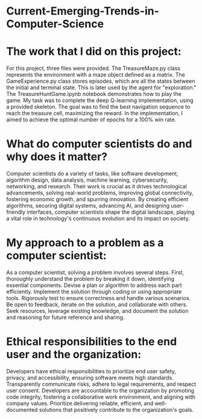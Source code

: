 # Current-Emerging-Trends-in-Computer-Science
# The work that I did on this project:
For this project, three files were provided. The TreasureMaze.py class represents the environment with a maze object defined as a matrix. The GameExperience.py class stores episodes, which are all the states between the initial and terminal state. This is later used by the agent for "exploration." The TreasureHuntGame.ipynb notebook demonstrates how to play the game. My task was to complete the deep Q-learning implementation, using a provided skeleton. The goal was to find the best navigation sequence to reach the treasure cell, maximizing the reward. In the implementation, I aimed to achieve the optimal number of epochs for a 100% win rate.

# What do computer scientists do and why does it matter?
Computer scientists do a variety of tasks, like software development, algorithm design, data analysis, machine learning, cybersecurity, networking, and research. Their work is crucial as it drives technological advancements, solving real-world problems, improving global connectivity, fostering economic growth, and spurring innovation. By creating efficient algorithms, securing digital systems, advancing AI, and designing user-friendly interfaces, computer scientists shape the digital landscape, playing a vital role in technology's continuous evolution and its impact on society.

# My approach to a problem as a computer scientist:
As a computer scientist, solving a problem involves several steps. First, thoroughly understand the problem by breaking it down, identifying essential components. Devise a plan or algorithm to address each part efficiently. Implement the solution through coding or using appropriate tools. Rigorously test to ensure correctness and handle various scenarios. Be open to feedback, iterate on the solution, and collaborate with others. Seek resources, leverage existing knowledge, and document the solution and reasoning for future reference and sharing.

# Ethical responsibilities to the end user and the organization:
Developers have ethical responsibilities to prioritize end user safety, privacy, and accessibility, ensuring software meets high standards. Transparently communicate risks, adhere to legal requirements, and respect user consent. Developers are accountable to the organization by promoting code integrity, fostering a collaborative work environment, and aligning with company values. Prioritize delivering reliable, efficient, and well-documented solutions that positively contribute to the organization's goals.
